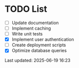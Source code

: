 # TODO List

- [ ] Update documentation
- [ ] Implement caching
- [ ] Write unit tests
- [x] Implement user authentication
- [ ] Create deployment scripts
- [x] Optimize database queries

Last updated: 2025-06-19 16:23
